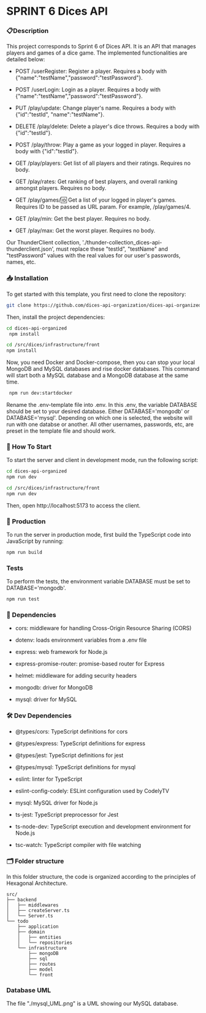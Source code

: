# SPRINT 6 Dices API

### 📋Description

This project corresponds to Sprint 6 of Dices API. It is an API that manages players and games of a dice game. The implemented functionalities are detailed below:

   - POST /userRegister: Register a player. Requires a body with {"name":"testName","password":"testPassword"}.
   - POST /userLogin: Login as a player. Requires a body with {"name":"testName","password":"testPassword"}.

   - PUT /play/update: Change player's name. Requires a body with {"id":"testId", "name":"testName"}.
   - DELETE /play/delete: Delete a player's dice throws. Requires a body with {"id":"testId"}.
   - POST /play/throw: Play a game as your logged in player. Requires a body with {"id":"testId"}.
   - GET /play/players: Get list of all players and their ratings. Requires no body.
   - GET /play/rates: Get ranking of best players, and overall ranking amongst players. Requires no body.
   - GET /play/games/:id: Get a list of your logged in player's games. Requires ID to be passed as URL param. For example, /play/games/4.
   - GET /play/min: Get the best player. Requires no body.
   - GET /play/max: Get the worst player. Requires no body.

Our ThunderClient collection, './thunder-collection_dices-api-thunderclient.json', must replace these "testId", "testName" and "testPassword" values with the real values for our user's passwords, names, etc.

### 📥 Installation


To get started with this template, you first need to clone the repository:

```bash
git clone https://github.com/dices-api-organization/dices-api-organized.git
```

Then, install the project dependencies:


```bash
cd dices-api-organized
 npm install
```

```bash
cd /src/dices/infrastructure/front
npm install
```

Now, you need Docker and Docker-compose, then you can stop your local MongoDB and MySQL databases and rise docker databases. This command will start both a MySQL database and a MongoDB database at the same time.


```bash
 npm run dev:startdocker
```

Rename the .env-template file into .env. In this .env, the variable DATABASE should be set to your desired database. Either DATABASE='mongodb' or DATABASE='mysql'. Depending on which one is selected, the website will run with one databse or another. All other usernames, passwords, etc, are preset in the template file and should work.



### 🏁 How To Start

To start the server and client in development mode, run the following script:

```bash
cd dices-api-organized
npm run dev
```


```bash
cd /src/dices/infrastructure/front
npm run dev
```

Then, open http://localhost:5173 to access the client.


### 🚀 Production

To run the server in production mode, first build the TypeScript code into JavaScript by running:

```bash
npm run build
```

###  Tests

To perform the tests, the environment variable DATABASE must be set to DATABASE='mongodb'.

```bash
npm run test
```



### 📝 Dependencies

- cors: middleware for handling Cross-Origin Resource Sharing (CORS)

- dotenv: loads environment variables from a .env file

- express: web framework for Node.js

- express-promise-router: promise-based router for Express

- helmet: middleware for adding security headers

- mongodb: driver for MongoDB

- mysql: driver for MySQL


### 🛠️ Dev Dependencies

- @types/cors: TypeScript definitions for cors

- @types/express: TypeScript definitions for express

- @types/jest: TypeScript definitions for jest

- @types/mysql: TypeScript definitions for mysql

- eslint: linter for TypeScript

- eslint-config-codely: ESLint configuration used by CodelyTV

- mysql: MySQL driver for Node.js

- ts-jest: TypeScript preprocessor for Jest

- ts-node-dev: TypeScript execution and development environment for Node.js

- tsc-watch: TypeScript compiler with file watching

### 🗂️ Folder structure

In this folder structure, the code is organized according to the principles of Hexagonal Architecture. 

```
src/
├── backend
│   ├── middlewares
│   ├── createServer.ts
│   └── Server.ts
└── todo
    ├── application
    ├── domain
    │   ├── entities
    │   └── repositories
    └── infrastructure
        ├── mongoDB
        ├── sql
        ├── routes
        ├── model
        └── front
```

### Database UML

The file "./mysql_UML.png" is a UML showing our MySQL database.

